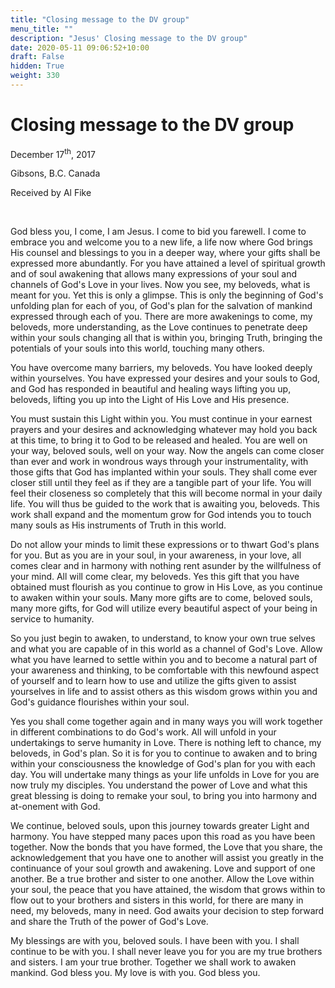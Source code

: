 ```yaml
---
title: "Closing message to the DV group"
menu_title: ""
description: "Jesus' Closing message to the DV group"
date: 2020-05-11 09:06:52+10:00
draft: False
hidden: True
weight: 330
---
```

# Closing message to the DV group

December 17<sup>th</sup>, 2017

Gibsons, B.C. Canada

Received by Al Fike

 

God bless you, I come, I am Jesus. I come to bid you farewell. I come to embrace you and welcome you to a new life, a life now where God brings His counsel and blessings to you in a deeper way, where your gifts shall be expressed more abundantly. For you have attained a level of spiritual growth and of soul awakening that allows many expressions of your soul and channels of God's Love in your lives. Now you see, my beloveds, what is meant for you. Yet this is only a glimpse. This is only the beginning of God's unfolding plan for each of you, of God's plan for the salvation of mankind expressed through each of you. There are more awakenings to come, my beloveds, more understanding, as the Love continues to penetrate deep within your souls changing all that is within you, bringing Truth, bringing the potentials of your souls into this world, touching many others.

You have overcome many barriers, my beloveds. You have looked deeply within yourselves. You have expressed your desires and your souls to God, and God has responded in beautiful and healing ways lifting you up, beloveds, lifting you up into the Light of His Love and His presence.

You must sustain this Light within you. You must continue in your earnest prayers and your desires and acknowledging whatever may hold you back at this time, to bring it to God to be released and healed. You are well on your way, beloved souls, well on your way. Now the angels can come closer than ever and work in wondrous ways through your instrumentality, with those gifts that God has implanted within your souls. They shall come ever closer still until they feel as if they are a tangible part of your life. You will feel their closeness so completely that this will become normal in your daily life. You will thus be guided to the work that is awaiting you, beloveds. This work shall expand and the momentum grow for God intends you to touch many souls as His instruments of Truth in this world.

Do not allow your minds to limit these expressions or to thwart God's plans for you. But as you are in your soul, in your awareness, in your love, all comes clear and in harmony with nothing rent asunder by the willfulness of your mind. All will come clear, my beloveds. Yes this gift that you have obtained must flourish as you continue to grow in His Love, as you continue to awaken within your souls. Many more gifts are to come, beloved souls, many more gifts, for God will utilize every beautiful aspect of your being in service to humanity.

So you just begin to awaken, to understand, to know your own true selves and what you are capable of in this world as a channel of God's Love. Allow what you have learned to settle within you and to become a natural part of your awareness and thinking, to be comfortable with this newfound aspect of yourself and to learn how to use and utilize the gifts given to assist yourselves in life and to assist others as this wisdom grows within you and God's guidance flourishes within your soul.

Yes you shall come together again and in many ways you will work together in different combinations to do God's work. All will unfold in your undertakings to serve humanity in Love. There is nothing left to chance, my beloveds, in God's plan. So it is for you to continue to awaken and to bring within your consciousness the knowledge of God's plan for you with each day. You will undertake many things as your life unfolds in Love for you are now truly my disciples. You understand the power of Love and what this great blessing is doing to remake your soul, to bring you into harmony and at-onement with God.

We continue, beloved souls, upon this journey towards greater Light and harmony. You have stepped many paces upon this road as you have been together. Now the bonds that you have formed, the Love that you share, the acknowledgement that you have one to another will assist you greatly in the continuance of your soul growth and awakening. Love and support of one another. Be a true brother and sister to one another. Allow the Love within your soul, the peace that you have attained, the wisdom that grows within to flow out to your brothers and sisters in this world, for there are many in need, my beloveds, many in need. God awaits your decision to step forward and share the Truth of the power of God's Love.

My blessings are with you, beloved souls. I have been with you. I shall continue to be with you. I shall never leave you for you are my true brothers and sisters. I am your true brother. Together we shall work to awaken mankind. God bless you. My love is with you. God bless you.
